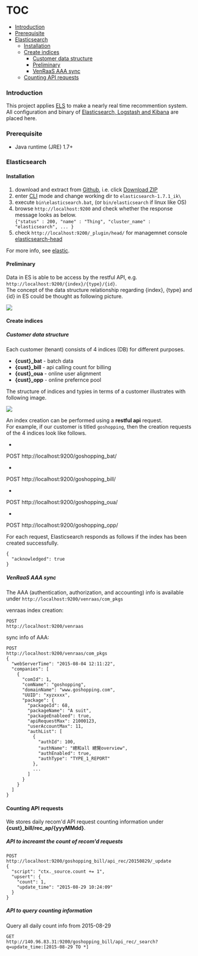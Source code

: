 # TOC
* [Introduction](#introduction)
* [Prerequisite](#prerequisite)
* [Elasticsearch](#elasticsearch)
  * [Installation](#installation)
  * [Create indices](#create-indices)
    * [Customer data structure](#customer-data-structure)
    * [Preliminary](#preliminary)
    * [VenRaaS AAA sync](#venraas-aaa-sync)
  * [Counting API requests](#counting-api-requests)

### Introduction

This project applies [ELS](https://www.elastic.co/webinars/introduction-elk-stack) to make a nearly real time recommention system.   
All configuration and binary of [Elasticsearch, Logstash and Kibana](https://www.elastic.co/) are placed here.

### Prerequisite
* Java runtime (JRE) 1.7+

### Elasticsearch

#### Installation
1. download and extract from [Github](https://github.com/VenRaaS/elk.git), i.e. click [Download ZIP](https://github.com/VenRaaS/elk/archive/master.zip)
2. enter [CLI](https://en.wikipedia.org/wiki/Command-line_interface) mode and change working dir to `elasticsearch-1.7.1_ik\`
3. execute `bin\elasticsearch.bat`, (or `bin/elasticsearch` if linux like OS)
4. browse `http://localhost:9200` and check whether the response message looks as below.  
   `{"status" : 200, "name" : "Thing", "cluster_name" : "elasticsearch", ... }`
5. check `http://localhost:9200/_plugin/head/` for managemnet console [elasticsearch-head](http://mobz.github.io/elasticsearch-head/)

For more info, see [elastic](https://www.elastic.co/guide/en/elasticsearch/reference/current/setup.html).

#### Preliminary 
Data in ES is able to be access by the restful API, e.g. `http://localhost:9200/{index}/{type}/{id}`.  
The concept of the data structure relationship regarding {index}, {type} and {id} in ES could be thought as following picture.

![](https://drive.google.com/uc?id=0B78KhWqVkVmtS0djcjU3QWZsYnc)

#### Create indices

##### Customer data structure

Each customer (tenant) consists of 4 indices (DB) for different purposes.
* **{cust}_bat** - batch data
* **{cust}_bill** - api calling count for billing
* **{cust}_oua** - online user alignment
* **{cust}_opp** - online prefernce pool

The structure of indices and typies in terms of a customer illustrates with following image.

![](https://drive.google.com/uc?id=0B78KhWqVkVmtcEpqby1CUVYzQW8)

An index creation can be performed using a **restful api** request.  
For example, 
if our customer is titled `goshopping`, then the creation requests of the 4 indices look like follows.

* ```
 POST 
 http://localhost:9200/goshopping_bat/

* ```
 POST 
 http://localhost:9200/goshopping_bill/

* ```
 POST 
 http://localhost:9200/goshopping_oua/

* ```
 POST 
 http://localhost:9200/goshopping_opp/

For each request, Elasticsearch responds as follows if the index has been created successfully.
```
{
  "acknowledged": true
}
```

##### VenRaaS AAA sync
The AAA (authentication, authorization, and accounting) info is available under `http://localhost:9200/venraas/com_pkgs`

venraas index creation:
```
POST 
http://localhost:9200/venraas
```

sync info of AAA:
```
POST
http://localhost:9200/venraas/com_pkgs
{
  "webServerTime": "2015-08-04 12:11:22",
  "companies": [
    {
      "comId": 1,
      "comName": "goshopping",
      "domainName": "www.goshopping.com",
      "UUID": "xyzxxxx",
      "package": {
        "packageId": 68,
        "packageName": "A suit",
        "packageEnableed": true,
        "apiRequestMax": 21000123,
        "userAccountMax": 11,
        "authList": [
          {
            "authId": 100,
            "authName": "總和all 總覽overview",
            "authEnabled": true,
            "authType": "TYPE_1_REPORT"
          },
          ...
        ]
      }
    }
  ]
}
```


#### Counting API requests 
We stores daily recom'd API request counting information under **{cust}_bill/rec_ap/{yyyMMdd}**.  

##### API to increamt the count of recom'd requests
```
POST
http://localhost:9200/goshopping_bill/api_rec/20150829/_update
{
  "script": "ctx._source.count += 1",
  "upsert": {
    "count": 1,
    "update_time": "2015-08-29 10:24:09"
  }
}
```

##### API to query counting information
Query all daily count info from 2015-08-29
```
GET 
http://140.96.83.31:9200/goshopping_bill/api_rec/_search?q=update_time:[2015-08-29 TO *]
```

